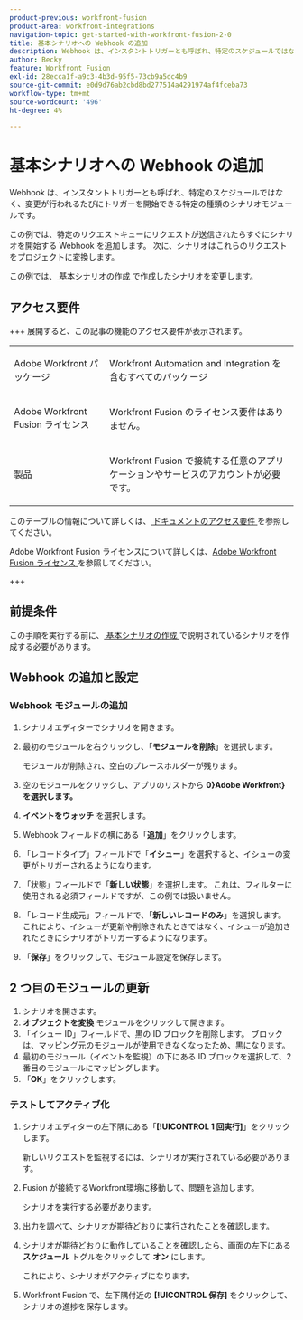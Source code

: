 ```yaml
---
product-previous: workfront-fusion
product-area: workfront-integrations
navigation-topic: get-started-with-workfront-fusion-2-0
title: 基本シナリオへの Webhook の追加
description: Webhook は、インスタントトリガーとも呼ばれ、特定のスケジュールではなく、変更が行われるたびにトリガーを開始できる特定の種類のシナリオモジュールです。
author: Becky
feature: Workfront Fusion
exl-id: 28ecca1f-a9c3-4b3d-95f5-73cb9a5dc4b9
source-git-commit: e0d9d76ab2cbd8bd277514a4291974af4fceba73
workflow-type: tm+mt
source-wordcount: '496'
ht-degree: 4%

---
```


# 基本シナリオへの Webhook の追加

Webhook は、インスタントトリガーとも呼ばれ、特定のスケジュールではなく、変更が行われるたびにトリガーを開始できる特定の種類のシナリオモジュールです。

この例では、特定のリクエストキューにリクエストが送信されたらすぐにシナリオを開始する Webhook を追加します。 次に、シナリオはこれらのリクエストをプロジェクトに変換します。

この例では、[ 基本シナリオの作成 ](/help/workfront-fusion/build-practice-scenarios/create-basic-scenario.md) で作成したシナリオを変更します。

## アクセス要件

+++ 展開すると、この記事の機能のアクセス要件が表示されます。

<table style="table-layout:auto">
 <col> 
 <col> 
 <tbody> 
  <tr> 
   <td role="rowheader">Adobe Workfront パッケージ</td> 
   <td> <p>Workfront Automation and Integration を含むすべてのパッケージ</p> </td> 
  </tr> 
  <tr> 
   <td role="rowheader">Adobe Workfront Fusion ライセンス</td> 
   <td>
   <p>Workfront Fusion のライセンス要件はありません。</p>
   </td> 
  </tr> 
  <tr> 
   <td role="rowheader">製品</td> 
   <td>
   <p>Workfront Fusion で接続する任意のアプリケーションやサービスのアカウントが必要です。</p>
   </td> 
  </tr>
 </tbody> 
</table>

このテーブルの情報について詳しくは、[ ドキュメントのアクセス要件 ](/help/workfront-fusion/references/licenses-and-roles/access-level-requirements-in-documentation.md) を参照してください。

Adobe Workfront Fusion ライセンスについて詳しくは、[Adobe Workfront Fusion ライセンス ](/help/workfront-fusion/set-up-and-manage-workfront-fusion/licensing-operations-overview/license-automation-vs-integration.md) を参照してください。

+++

## 前提条件

この手順を実行する前に、[ 基本シナリオの作成 ](/help/workfront-fusion/build-practice-scenarios/create-basic-scenario.md) で説明されているシナリオを作成する必要があります。

## Webhook の追加と設定


### Webhook モジュールの追加

1. シナリオエディターでシナリオを開きます。
1. 最初のモジュールを右クリックし、「**モジュールを削除**」を選択します。

   モジュールが削除され、空白のプレースホルダーが残ります。

1. 空のモジュールをクリックし、アプリのリストから **0&rbrace;Adobe Workfront&rbrace; を選択します。**
1. **イベントをウォッチ** を選択します。
1. Webhook フィールドの横にある「**追加**」をクリックします。
1. 「レコードタイプ」フィールドで「**イシュー**」を選択すると、イシューの変更がトリガーされるようになります。
1. 「状態」フィールドで「**新しい状態**」を選択します。 これは、フィルターに使用される必須フィールドですが、この例では扱いません。
1. 「レコード生成元」フィールドで、「**新しいレコードのみ**」を選択します。 これにより、イシューが更新や削除されたときではなく、イシューが追加されたときにシナリオがトリガーするようになります。
1. 「**保存**」をクリックして、モジュール設定を保存します。

## 2 つ目のモジュールの更新

1. シナリオを開きます。
1. **オブジェクトを変換** モジュールをクリックして開きます。
1. 「イシュー ID」フィールドで、黒の ID ブロックを削除します。 ブロックは、マッピング元のモジュールが使用できなくなったため、黒になります。
1. 最初のモジュール（イベントを監視）の下にある ID ブロックを選択して、2 番目のモジュールにマッピングします。
1. 「**OK**」をクリックします。



### テストしてアクティブ化

1. シナリオエディターの左下隅にある「**[!UICONTROL 1 回実行]**」をクリックします。

   新しいリクエストを監視するには、シナリオが実行されている必要があります。
1. Fusion が接続するWorkfront環境に移動して、問題を追加します。

   シナリオを実行する必要があります。
1. 出力を調べて、シナリオが期待どおりに実行されたことを確認します。
1. シナリオが期待どおりに動作していることを確認したら、画面の左下にある **スケジュール** トグルをクリックして **オン** にします。

   これにより、シナリオがアクティブになります。
1. Workfront Fusion で、左下隅付近の **[!UICONTROL 保存]** をクリックして、シナリオの進捗を保存します。
